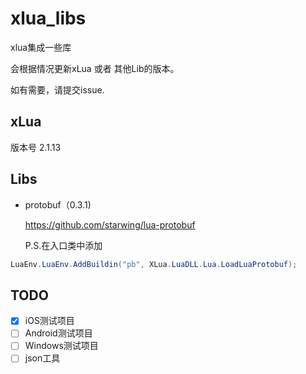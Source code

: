 # xlua_libs
xlua集成一些库

会根据情况更新xLua 或者 其他Lib的版本。

如有需要，请提交issue.

## xLua

版本号 2.1.13



## Libs



- protobuf（0.3.1)

  https://github.com/starwing/lua-protobuf

  P.S.在入口类中添加

```csharp
LuaEnv.LuaEnv.AddBuildin("pb", XLua.LuaDLL.Lua.LoadLuaProtobuf);
```


## TODO
- [x] iOS测试项目
- [ ] Android测试项目
- [ ] Windows测试项目
- [ ] json工具
